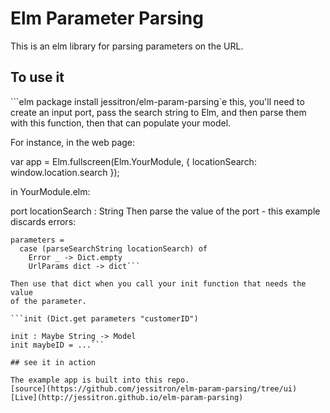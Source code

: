 # Elm Parameter Parsing

This is an elm library for parsing parameters on the URL.

## To use it

```elm package install jessitron/elm-param-parsing`e this, you'll need
to create an input port, pass the search string to Elm, and then parse
them with this function, then that can populate your model.

For instance, in the web page:

   var app = Elm.fullscreen(Elm.YourModule,
               { locationSearch: window.location.search });

in YourModule.elm:

port locationSearch : String
Then parse the value of the port - this example discards errors:

```parameters : Dict String String
parameters =
  case (parseSearchString locationSearch) of
    Error _ -> Dict.empty
    UrlParams dict -> dict```

Then use that dict when you call your init function that needs the value
of the parameter.

```init (Dict.get parameters "customerID")

init : Maybe String -> Model
init maybeID = ...```

## see it in action

The example app is built into this repo.
[source](https://github.com/jessitron/elm-param-parsing/tree/ui)
[Live](http://jessitron.github.io/elm-param-parsing)

